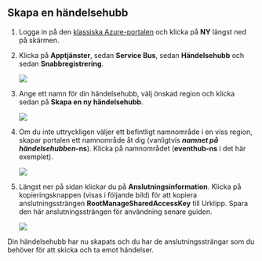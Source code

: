 ## Skapa en händelsehubb

1. Logga in på den [klassiska Azure-portalen][] och klicka på **NY** längst ned på skärmen.

2. Klicka på **Apptjänster**, sedan **Service Bus**, sedan **Händelsehubb** och sedan **Snabbregistrering**.

    ![][1]

3. Ange ett namn för din händelsehubb, välj önskad region och klicka sedan på **Skapa en ny händelsehubb**.

    ![][2]

4. Om du inte uttryckligen väljer ett befintligt namnområde i en viss region, skapar portalen ett namnområde åt dig (vanligtvis ***namnet på händelsehubben*-ns**). Klicka på namnområdet (**eventhub-ns** i det här exemplet).

    ![][3]

5. Längst ner på sidan klickar du på **Anslutningsinformation**. Klicka på kopieringsknappen (visas i följande bild) för att kopiera anslutningssträngen **RootManageSharedAccessKey** till Urklipp. Spara den här anslutningssträngen för användning senare guiden.

    ![][4]

Din händelsehubb har nu skapats och du har de anslutningssträngar som du behöver för att skicka och ta emot händelser.

[1]: ./media/event-hubs-create-event-hub/create-event-hub1.png
[2]: ./media/event-hubs-create-event-hub/create-event-hub2.png
[3]: ./media/event-hubs-create-event-hub/create-event-hub3.png
[4]: ./media/event-hubs-create-event-hub/create-conn-str1.png

[klassiska Azure-portalen]: https://manage.windowsazure.com/


<!--HONumber=sep16_HO1-->


